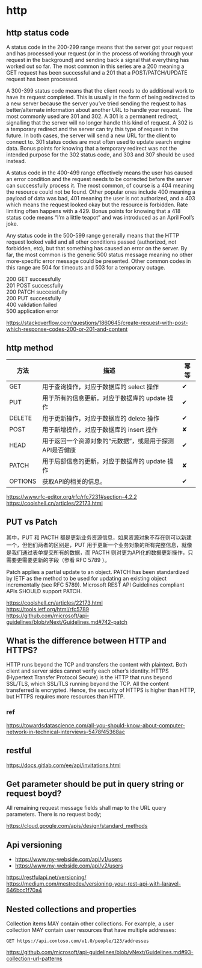 # http

## http status code

A status code in the 200-299 range means that the server got your request and has processed your request (or in the process of working through your request in the background) and sending back a signal that everything has worked out so far. The most common in this series are a 200 meaning a GET request has been successful and a 201 that a POST/PATCH/UPDATE request has been processed.

A 300-399 status code means that the client needs to do additional work to have its request completed. This is usually in the form of being redirected to a new server because the server you’ve tried sending the request to has better/alternate information about another URL to handle your request. The most commonly used are 301 and 302. A 301 is a permanent redirect, signalling that the server will no longer handle this kind of request. A 302 is a temporary redirect and the server can try this type of request in the future. In both cases, the server will send a new URL for the client to connect to. 301 status codes are most often used to update search engine data. Bonus points for knowing that a temporary redirect was not the intended purpose for the 302 status code, and 303 and 307 should be used instead.

A status code in the 400-499 range effectively means the user has caused an error condition and the request needs to be corrected before the server can successfully process it. The most common, of course is a 404 meaning the resource could not be found. Other popular ones include 400 meaning a payload of data was bad, 401 meaning the user is not authorized, and a 403 which means the request looked okay but the resource is forbidden. Rate limiting often happens with a 429. Bonus points for knowing that a 418 status code means “I’m a little teapot” and was introduced as an April Fool’s joke.

Any status code in the 500-599 range generally means that the HTTP request looked valid and all other conditions passed (authorized, not forbidden, etc), but that something has caused an error on the server. By far, the most common is the generic 500 status message meaning no other more-specific error message could be presented. Other common codes in this range are 504 for timeouts and 503 for a temporary outage.

200 GET successfully  
201 POST successfully  
200 PATCH successfully  
200 PUT successfully  
400 validation failed  
500 application error  

https://stackoverflow.com/questions/1860645/create-request-with-post-which-response-codes-200-or-201-and-content

## http method

|方法	|描述	|幂等
|---|---|---
|GET	|用于查询操作，对应于数据库的 select 操作	|✔︎
|PUT	|用于所有的信息更新，对应于数据库的 update 操作	|✔︎︎
|DELETE	|用于更新操作，对应于数据库的 delete 操作	|✔︎︎
|POST	|用于新增操作，对应于数据库的 insert 操作	|✘
|HEAD	|用于返回一个资源对象的“元数据”，或是用于探测API是否健康	|✔︎
|PATCH	|用于局部信息的更新，对应于数据库的 update 操作	|✘
|OPTIONS	|获取API的相关的信息。	|✔︎

https://www.rfc-editor.org/rfc/rfc7231#section-4.2.2  
https://coolshell.cn/articles/22173.html  

## PUT vs Patch

其中，PUT 和 PACTH 都是更新业务资源信息，如果资源对象不存在则可以新建一个，但他们两者的区别是，PUT 用于更新一个业务对象的所有完整信息，就像是我们通过表单提交所有的数据，而 PACTH 则对更为API化的数据更新操作，只需要更需要更新的字段（参看 RFC 5789 ）。

Patch applies a partial update to an object. PATCH has been standardized by IETF as the method to be used for updating an existing object incrementally (see RFC 5789). Microsoft REST API Guidelines compliant APIs SHOULD support PATCH.

https://coolshell.cn/articles/22173.html  
https://tools.ietf.org/html/rfc5789  
https://github.com/microsoft/api-guidelines/blob/vNext/Guidelines.md#742-patch  

## What is the difference between HTTP and HTTPS?

HTTP runs beyond the TCP and transfers the content with plaintext. Both client and server sides cannot verify each other’s identity.
HTTPS (Hypertext Transfer Protocol Secure) is the HTTP that runs beyond SSL/TLS, which SSL/TLS running beyond the TCP. All the content transferred is encrypted.
Hence, the security of HTTPS is higher than HTTP, but HTTPS requires more resources than HTTP.

### ref
https://towardsdatascience.com/all-you-should-know-about-computer-network-in-technical-interviews-5478f45368ac

## restful

https://docs.gitlab.com/ee/api/invitations.html

## Get parameter should be put in query string or request boyd?

All remaining request message fields shall map to the URL query parameters. There is no request body; 

https://cloud.google.com/apis/design/standard_methods  

## Api versioning
- https://www.my-webside.com/api/v1/users
- https://www.my-webside.com/api/v2/users

https://restfulapi.net/versioning/  
https://medium.com/mestredev/versioning-your-rest-api-with-laravel-646bcc1f70a4  

## Nested collections and properties

Collection items MAY contain other collections. For example, a user collection MAY contain user resources that have multiple addresses:

    GET https://api.contoso.com/v1.0/people/123/addresses

https://github.com/microsoft/api-guidelines/blob/vNext/Guidelines.md#93-collection-url-patterns  
